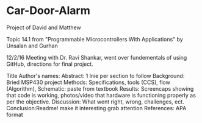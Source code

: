 # Car-Door-Alarm
Project of David and Matthew

Topic 14.1 from "Programmable Microcontrollers With Applications" by Unsalan and Gurhan

12/2/16 Meeting with Dr. Ravi Shankar, went over fundementals of using GitHub, directions for final project.

Title
Author's names:
Abstract: 1 lnie per section to follow
Background: Bried MSP430 project
Methods: Specifications, tools (CCS), flow (Algorithm),
Schematic: paste from textbook
Results: Screencaps showing that code is working, photos/video that hardware is functioning properly as per the objective.
Discussion: What went right, wrong, challenges, ect. 
Conclusion:Readme! make it interesting grab attention
References: APA format
